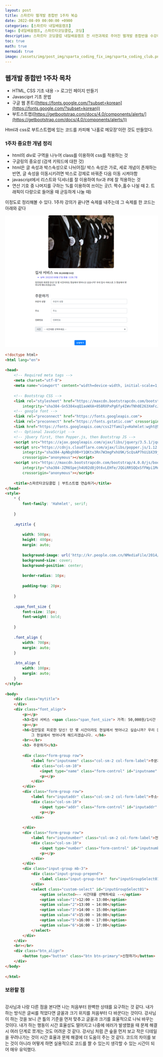 ```yaml
---
layout: post
title: 스파르타 웹개발 종합반 1주차 복습
date: 2022-08-09 00:00:00 +0900
categories: [스파르타 내일배움캠프]
tags: [내일배움캠프, 스파르타코딩클럽, 코딩]
description: 스파르타 코딩클럽 내일배움캠프 전 사전과제로 주어진 웹개발 종합반을 수강하고 작성했습니다.
toc: true
math: true
mermaid: true
image: /assets/img/post_img/sparta_coding_fix_img/sparta_coding_club.png
---
```

## 웹개발 종합반 1주차 목차
- HTML, CSS 기초 내용 -> 로그인 페이지 만들기
- Javasciprt 기초 문법
- 구글 웹 폰트([https://fonts.google.com/?subset=korean](https://fonts.google.com/?subset=korean))
- 부트스트랩([https://getbootstrap.com/docs/4.0/components/alerts/](https://getbootstrap.com/docs/4.0/components/alerts/))


Html과 css로 부트스트랩에 있는 코드를 카피해 '나홀로 메모장'이란 것도 만들었다. 

### **1주차 중요한 개념 정리**
- html의 div로 구역을 나누어 class를 이용하여 css를 적용하는 것
- 구글링의 중요성 (검색 키워드에 대한 것)
- html은 글 속성과 박스속성으로 나뉘어짐/ 박스 속성은 가로, 세로 개념이 존재하는 반면, 글 속성을 이동시키려면
박스로 강제로 바꿔준 다음 이동 시켜야함
- javascript에서 리스트와 딕셔너를 잘 이용하여 for과 if에 잘 적용하는 것 
- 연산 기호 중 나머지를 구하는 %를 이용하여 쓰이는 곳(1. 짝수,홀수 나뉠 때 2. 트래픽이 다량으로 들어올 때 균등하게 나눌 때)

이정도로 정리해볼 수 있다. 1주차 강의가 끝나면 숙제를 내주는데 그 숙제를 한 코드는 아래와 같다

![스파르타 코딩클럽 #1](/assets/img/post_img/2022-08-11/web_01.png)

```html
<!doctype html>
<html lang="en">

<head>
    <!-- Required meta tags -->
    <meta charset="utf-8">
    <meta name="viewport" content="width=device-width, initial-scale=1, shrink-to-fit=no">

    <!-- Bootstrap CSS -->
    <link rel="stylesheet" href="https://maxcdn.bootstrapcdn.com/bootstrap/4.0.0/css/bootstrap.min.css"
        integrity="sha384-Gn5384xqQ1aoWXA+058RXPxPg6fy4IWvTNh0E263XmFcJlSAwiGgFAW/dAiS6JXm" crossorigin="anonymous">
    <!-- google font -->
    <link rel="preconnect" href="https://fonts.googleapis.com">
    <link rel="preconnect" href="https://fonts.gstatic.com" crossorigin>
    <link href="https://fonts.googleapis.com/css2?family=Hahmlet:wght@500&display=swap" rel="stylesheet">
    <!-- Optional JavaScript -->
    <!-- jQuery first, then Popper.js, then Bootstrap JS -->
    <script src="https://ajax.googleapis.com/ajax/libs/jquery/3.5.1/jquery.min.js"></script>
    <script src="https://cdnjs.cloudflare.com/ajax/libs/popper.js/1.12.9/umd/popper.min.js"
        integrity="sha384-ApNbgh9B+Y1QKtv3Rn7W3mgPxhU9K/ScQsAP7hUibX39j7fakFPskvXusvfa0b4Q"
        crossorigin="anonymous"></script>
    <script src="https://maxcdn.bootstrapcdn.com/bootstrap/4.0.0/js/bootstrap.min.js"
        integrity="sha384-JZR6Spejh4U02d8jOt6vLEHfe/JQGiRRSQQxSfFWpi1MquVdAyjUar5+76PVCmYl"
        crossorigin="anonymous"></script>

    <title>스파르타코딩클럽 | 부트스트랩 연습하기</title>
</head>
<style>
    * {
        font-family: 'Hahmlet', serif;

    }

    .mytitle {

        width: 500px;
        height: 400px;
        margin: auto;

        background-image: url('http://kr.people.com.cn/NMediaFile/2014/0922/FOREIGN201409221055000177283683513.jpg');
        background-size: cover;
        background-position: center;

        border-radius: 10px;

        padding-top: 20px;

    }

    .span_font_size {
        font-size: 15px;
        font-weight: bold;

    }

    .font_align {
        width: 700px;
        margin: auto;
    }

    .btn_align {
        width: 100px;
        margin: auto;
    }
</style>

<body>
    <div class="mytitle">
    </div>
    <div class="font_align">
        <p></p>
        <h3>집사 서비스 <span class="span_font_size"> 가격: 50,000원/1시간 </span></h3>
        <p></p>
        <h6>집안일로 피로한 당신! 단 몇 시간이라도 현실에서 벗어나고 싶습니까? 우리 집사 서비스로
            그 현실에서 벗어나게 해드리겠습니다. </h6>
        <br></br>
        <h3> 주문하기</h3>

        <div class="form-group row">
            <label for="inputname" class="col-sm-2 col-form-label">주문자 성함</label>
            <div class="col-sm-10">
                <input type="name" class="form-control" id="inputname" placeholder="주문자 성함">
                <p></p>
            </div>
        </div>
        <div class="form-group row">
            <label for="inputaddr" class="col-sm-2 col-form-label">주소</label>
            <div class="col-sm-10">
                <input type="addr" class="form-control" id="inputaddr" placeholder="주소">
                <p></p>
            </div>

        </div>
        <div class="form-group row">
            <label for="inputnumber" class="col-sm-2 col-form-label">전화번호</label>
            <div class="col-sm-10">
                <input type="number" class="form-control" id="inputnumber" placeholder="전화번호">
                <p></p>
            </div>
        </div>
        <div class="input-group mb-3">
            <div class="input-group-prepend">
                <label class="input-group-text" for="inputGroupSelect01">시간</label>
            </div>
            <select class="custom-select" id="inputGroupSelect01">
                <option selected>-- 시간대를 선택하세요 --</option>
                <option value="1">12:00 ~ 13:00</option>
                <option value="2">13:00 ~ 14:00</option>
                <option value="3">14:00 ~ 15:00</option>
                <option value="4">15:00 ~ 16:00</option>
                <option value="5">16:00 ~ 17:00</option>
                <option value="6">16:00 ~ 17:00</option>
            </select>
        </div>
    </div>
    <br></br>
    <div class="btn_align">
        <button type="button" class="btn btn-primary">신청하기</button>
    </div>
</body>

</html>
```

### 보완할 점
​<br>
강사님과 나랑 다른 점을 본다면 나는 처음부터 완벽한 상태를 요구하는 것 같다. 내가 하는 방식은 글씨를 적었다면 글꼴과 크기 위치를 처음부터 다 바꾼다는 것이다. 강사님이 하는 것을 보니 큰 틀의 기준을 먼저 맞추고 글꼴과 크기를 효율적으로 나눠 바꾸는 것이다. 내가 하는 행동이 시간 효율성도 떨어지고 나중에 에러가 발생했을 때 문제 해결 시 여러 단계로 쪼개는 것도 어려운 것 같다. 강사님 처럼 큰 숲을 먼저 보고 작은 디테일을 꾸려나가는 것이 시간 효율과 문제 해결에 더 도움이 주는 것 같다. 코드의 차이를 보는 것이 아니라 어떻게 하면 실용적으로 코드를 짤 수 있는지 생각할 수 있는 시간이 되어 매우 유익했다.

